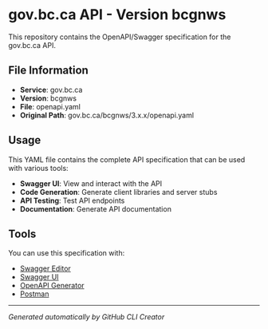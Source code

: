# gov.bc.ca API - Version bcgnws

This repository contains the OpenAPI/Swagger specification for the gov.bc.ca API.

## File Information

- **Service**: gov.bc.ca
- **Version**: bcgnws
- **File**: openapi.yaml
- **Original Path**: gov.bc.ca/bcgnws/3.x.x/openapi.yaml

## Usage

This YAML file contains the complete API specification that can be used with various tools:

- **Swagger UI**: View and interact with the API
- **Code Generation**: Generate client libraries and server stubs
- **API Testing**: Test API endpoints
- **Documentation**: Generate API documentation

## Tools

You can use this specification with:

- [Swagger Editor](https://editor.swagger.io/)
- [Swagger UI](https://swagger.io/tools/swagger-ui/)
- [OpenAPI Generator](https://openapi-generator.tech/)
- [Postman](https://www.postman.com/)

---

*Generated automatically by GitHub CLI Creator*
